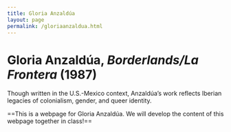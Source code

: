 ```yaml
---
title: Gloria Anzaldúa
layout: page
permalink: /gloriaanzaldua.html
---
```

# Gloria Anzaldúa, *Borderlands/La Frontera* (1987)

Though written in the U.S.-Mexico context, Anzaldúa’s work reflects Iberian legacies of colonialism, gender, and queer identity.

==This is a webpage for Gloria Anzaldúa. We will develop the content of this webpage together in class!==
